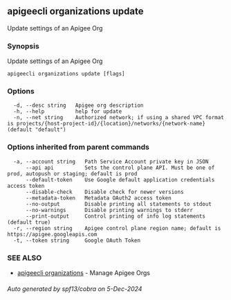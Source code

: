 ## apigeecli organizations update

Update settings of an Apigee Org

### Synopsis

Update settings of an Apigee Org

```
apigeecli organizations update [flags]
```

### Options

```
  -d, --desc string   Apigee org description
  -h, --help          help for update
  -n, --net string    Authorized network; if using a shared VPC format is projects/{host-project-id}/{location}/networks/{network-name} (default "default")
```

### Options inherited from parent commands

```
  -a, --account string   Path Service Account private key in JSON
      --api api          Sets the control plane API. Must be one of prod, autopush or staging; default is prod
      --default-token    Use Google default application credentials access token
      --disable-check    Disable check for newer versions
      --metadata-token   Metadata OAuth2 access token
      --no-output        Disable printing all statements to stdout
      --no-warnings      Disable printing warnings to stderr
      --print-output     Control printing of info log statements (default true)
  -r, --region string    Apigee control plane region name; default is https://apigee.googleapis.com
  -t, --token string     Google OAuth Token
```

### SEE ALSO

* [apigeecli organizations](apigeecli_organizations.md)	 - Manage Apigee Orgs

###### Auto generated by spf13/cobra on 5-Dec-2024
